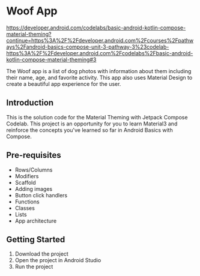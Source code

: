 Woof App
==================================

https://developer.android.com/codelabs/basic-android-kotlin-compose-material-theming?continue=https%3A%2F%2Fdeveloper.android.com%2Fcourses%2Fpathways%2Fandroid-basics-compose-unit-3-pathway-3%23codelab-https%3A%2F%2Fdeveloper.android.com%2Fcodelabs%2Fbasic-android-kotlin-compose-material-theming#3

The Woof app is a list of dog photos with information about them including their name, age, and favorite activity. This app also uses Material Design to create a beautiful app experience for the user.

Introduction
------------

This is the solution code for the Material Theming with Jetpack Compose Codelab. This project is an opportunity for you to learn Material3 and reinforce the concepts you've learned so far in Android Basics with Compose.

Pre-requisites
--------------

- Rows/Columns
- Modifiers
- Scaffold
- Adding images
- Button click handlers
- Functions
- Classes
- Lists
- App architecture

Getting Started
---------------

1. Download the project
2. Open the project in Android Studio
3. Run the project
